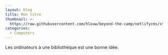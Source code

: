 ```yaml
---
layout: blog
title: Mon titre
thumbnail: >-
  https://raw.githubusercontent.com/hlouw/beyond-the-camp/netlifycms/static/img/library_square.jpg
categories:
  - Computers
---
```

Les ordinateurs à une bibliothèque est une bonne idée.